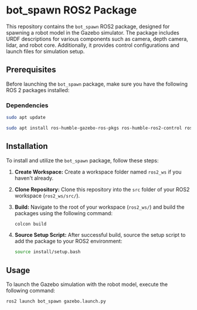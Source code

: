 # bot_spawn ROS2 Package

This repository contains the `bot_spawn` ROS2 package, designed for spawning a robot model in the Gazebo simulator. The package includes URDF descriptions for various components such as camera, depth camera, lidar, and robot core. Additionally, it provides control configurations and launch files for simulation setup.
## Prerequisites
Before launching the `bot_spawn` package, make sure you have the following ROS 2 packages installed:

### Dependencies
```bash
sudo apt update
```
```bash
sudo apt install ros-humble-gazebo-ros-pkgs ros-humble-ros2-control ros-humble-ros2-controllers ros-humble-gazebo-ros2-control ros-humble-slam-toolbox ros-humble-navigation2 ros-humble-xacro python3-colcon-common-extensions
```
## Installation

To install and utilize the `bot_spawn` package, follow these steps:

1. **Create Workspace:** Create a workspace folder named `ros2_ws` if you haven't already.

2. **Clone Repository:** Clone this repository into the `src` folder of your ROS2 workspace (`ros2_ws/src/`).

3. **Build:** Navigate to the root of your workspace (`ros2_ws/`) and build the packages using the following command:
    ```bash
    colcon build
    ```

4. **Source Setup Script:** After successful build, source the setup script to add the package to your ROS2 environment:
    ```bash
    source install/setup.bash
    ```

## Usage

To launch the Gazebo simulation with the robot model, execute the following command:

```bash
ros2 launch bot_spawn gazebo.launch.py
